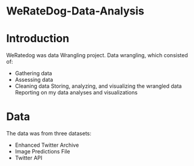 # WeRateDog-Data-Analysis
# Introduction
WeRatedog was data Wrangling project. Data wrangling, which consisted of:
* Gathering data
* Assessing data
* Cleaning data
Storing, analyzing, and visualizing the wrangled data
Reporting on my data analyses and visualizations
# Data
The data was from three datasets:
* Enhanced Twitter Archive
* Image Predictions File
* Twitter API


